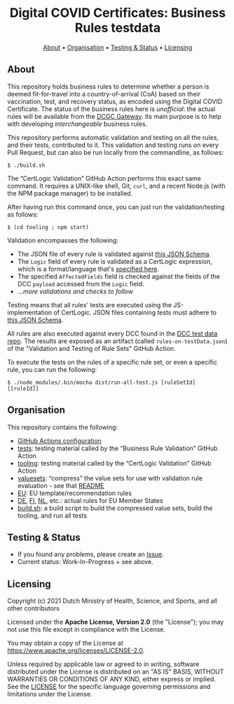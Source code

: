 <h1 align="center">
 Digital COVID Certificates: Business Rules testdata
</h1>

<p align="center">
    <a href="#about">About</a> •
    <a href="#organisation">Organisation</a> •
    <a href="#testing--status">Testing & Status</a> •
    <a href="#licensing">Licensing</a>
</p>


## About

This repository holds business rules to determine whether a person is deemed fit-for-travel into a country-of-arrival (CoA) based on their vaccination, test, and recovery status, as encoded using the Digital COVID Certificate.
The status of the business rules here is _unofficial_: the actual rules will be available from the [DCGC Gateway](https://github.com/eu-digital-green-certificates/dgc-gateway).
Its main purpose is to help with developing _interchangeable_ business rules.

This repository performs automatic validation and testing on all the rules, and their tests, contributed to it.
This validation and testing runs on every Pull Request, but can also be run locally from the commandline, as follows:

    $ ./build.sh

The “CertLogic Validation” GitHub Action performs this exact same command.
It requires a UNIX-like shell, Git, `curl`, and a recent Node.js (with the NPM package manager) to be installed.

After having run this command once, you can just run the validation/testing as follows:

    $ (cd tooling ; npm start)

Validation encompasses the following:
* The JSON file of every rule is validated against [this JSON Schema](https://github.com/eu-digital-green-certificates/dgc-gateway/blob/main/src/main/resources/validation-rule.schema.json).
* The `Logic` field of every rule is validated as a CertLogic expression, which is a format/language that's [specified here](https://github.com/ehn-dcc-development/dgc-business-rules/specification/README.md).
* The specified `AffectedFields` field is checked against the fields of the DCC `payload` accessed from the `Logic` field.
* ..._more validations and checks to follow_

Testing means that all rules' tests are executed using the JS-implementation of CertLogic.
JSON files containing tests must adhere to [this JSON Schema](./tooling/validation-rule-test.schema.json).

All rules are also executed against every DCC found in the [DCC test data repo](https://github.com/eu-digital-green-certificates/dgc-testdata).
The results are exposed as an artifact (called `rules-on-testData.json`) of the "Validation and Testing of Rule Sets" GitHub Action.

To execute the tests on the rules of a specific rule set, or even a specific rule, you can run the following:

    $ ./node_modules/.bin/mocha dist/run-all-test.js [ruleSetId] [[ruleId]]


## Organisation

This repository contains the following:

* [GitHub Actions configuration](./.github)
* [tests](./tests): testing material called by the “Business Rule Validation” GitHub Action
* [tooling](./tooling): testing material called by the “CertLogic Validation” GitHub Action
* [valuesets](./valuesets): “compress” the value sets for use with validation rule evaluation - see that [README](./valuesets/README.md)
* [EU](./EU): EU template/recommendation rules
* [DE](./DE), [FI](./FI), [NL](./NL), etc.: actual rules for EU Member States
* [build.sh](./build.sh): a build script to build the compressed value sets, build the tooling, and run all tests


## Testing & Status

- If you found any problems, please create an [Issue](/../../issues).
- Current status: Work-In-Progress + see above.


## Licensing

Copyright (c) 2021 Dutch Ministry of Health, Science, and Sports, and all other contributors

Licensed under the **Apache License, Version 2.0** (the "License"); you may not use this file except in compliance with the License.

You may obtain a copy of the License at https://www.apache.org/licenses/LICENSE-2.0.

Unless required by applicable law or agreed to in writing, software distributed under the License is distributed on an "AS IS" 
BASIS, WITHOUT WARRANTIES OR CONDITIONS OF ANY KIND, either express or implied. See the [LICENSE](./LICENSE) for the specific 
language governing permissions and limitations under the License.

